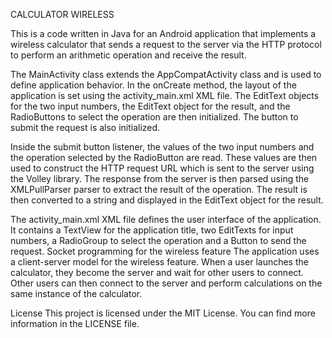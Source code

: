 CALCULATOR WIRELESS

This is a code written in Java for an Android application that implements a wireless calculator that sends a request to the server via the HTTP protocol to perform an arithmetic operation and receive the result.

The MainActivity class extends the AppCompatActivity class and is used to define application behavior. In the onCreate method, the layout of the application is set using the activity_main.xml XML file. The EditText objects for the two input numbers, the EditText object for the result, and the RadioButtons to select the operation are then initialized. The button to submit the request is also initialized.

Inside the submit button listener, the values ​​of the two input numbers and the operation selected by the RadioButton are read. These values ​​are then used to construct the HTTP request URL which is sent to the server using the Volley library. The response from the server is then parsed using the XMLPullParser parser to extract the result of the operation. The result is then converted to a string and displayed in the EditText object for the result.

The activity_main.xml XML file defines the user interface of the application. It contains a TextView for the application title, two EditTexts for input numbers, a RadioGroup to select the operation and a Button to send the request.
Socket programming for the wireless feature
The application uses a client-server model for the wireless feature. When a user launches the calculator, they become the server and wait for other users to connect. Other users can then connect to the server and perform calculations on the same instance of the calculator.

License
This project is licensed under the MIT License. You can find more information in the LICENSE file.
